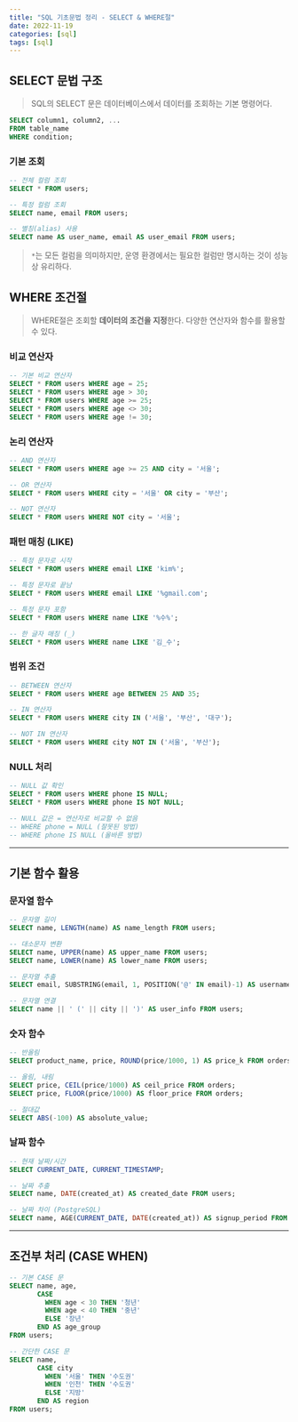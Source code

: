```yaml
---
title: "SQL 기초문법 정리 - SELECT & WHERE절"
date: 2022-11-19
categories: [sql]
tags: [sql]
---
```


## SELECT 문법 구조

> SQL의 SELECT 문은 데이터베이스에서 데이터를 조회하는 기본 명령어다.

```sql
SELECT column1, column2, ...
FROM table_name
WHERE condition;
```

### 기본 조회

```sql
-- 전체 컬럼 조회
SELECT * FROM users;

-- 특정 컬럼 조회
SELECT name, email FROM users;

-- 별칭(alias) 사용
SELECT name AS user_name, email AS user_email FROM users;
```

> `*`는 모든 컬럼을 의미하지만, 운영 환경에서는 필요한 컬럼만 명시하는 것이 성능상 유리하다.

## WHERE 조건절

> WHERE절은 조회할 **데이터의 조건을 지정**한다. 다양한 연산자와 함수를 활용할 수 있다.

### 비교 연산자

```sql
-- 기본 비교 연산자
SELECT * FROM users WHERE age = 25;
SELECT * FROM users WHERE age > 30;
SELECT * FROM users WHERE age >= 25;
SELECT * FROM users WHERE age <> 30;
SELECT * FROM users WHERE age != 30;
```

### 논리 연산자

```sql
-- AND 연산자
SELECT * FROM users WHERE age >= 25 AND city = '서울';

-- OR 연산자
SELECT * FROM users WHERE city = '서울' OR city = '부산';

-- NOT 연산자
SELECT * FROM users WHERE NOT city = '서울';
```

### 패턴 매칭 (LIKE)

```sql
-- 특정 문자로 시작
SELECT * FROM users WHERE email LIKE 'kim%';

-- 특정 문자로 끝남
SELECT * FROM users WHERE email LIKE '%gmail.com';

-- 특정 문자 포함
SELECT * FROM users WHERE name LIKE '%수%';

-- 한 글자 매칭 (_)
SELECT * FROM users WHERE name LIKE '김_수';
```

### 범위 조건

```sql
-- BETWEEN 연산자
SELECT * FROM users WHERE age BETWEEN 25 AND 35;

-- IN 연산자
SELECT * FROM users WHERE city IN ('서울', '부산', '대구');

-- NOT IN 연산자
SELECT * FROM users WHERE city NOT IN ('서울', '부산');
```

### NULL 처리

```sql
-- NULL 값 확인
SELECT * FROM users WHERE phone IS NULL;
SELECT * FROM users WHERE phone IS NOT NULL;

-- NULL 값은 = 연산자로 비교할 수 없음
-- WHERE phone = NULL (잘못된 방법)
-- WHERE phone IS NULL (올바른 방법)
```

---

## 기본 함수 활용

### 문자열 함수

```sql
-- 문자열 길이
SELECT name, LENGTH(name) AS name_length FROM users;

-- 대소문자 변환
SELECT name, UPPER(name) AS upper_name FROM users;
SELECT name, LOWER(name) AS lower_name FROM users;

-- 문자열 추출
SELECT email, SUBSTRING(email, 1, POSITION('@' IN email)-1) AS username FROM users;

-- 문자열 연결
SELECT name || ' (' || city || ')' AS user_info FROM users;
```

### 숫자 함수

```sql
-- 반올림
SELECT product_name, price, ROUND(price/1000, 1) AS price_k FROM orders;

-- 올림, 내림
SELECT price, CEIL(price/1000) AS ceil_price FROM orders;
SELECT price, FLOOR(price/1000) AS floor_price FROM orders;

-- 절대값
SELECT ABS(-100) AS absolute_value;
```

### 날짜 함수

```sql
-- 현재 날짜/시간
SELECT CURRENT_DATE, CURRENT_TIMESTAMP;

-- 날짜 추출
SELECT name, DATE(created_at) AS created_date FROM users;

-- 날짜 차이 (PostgreSQL)
SELECT name, AGE(CURRENT_DATE, DATE(created_at)) AS signup_period FROM users;
```

---

## 조건부 처리 (CASE WHEN)

```sql
-- 기본 CASE 문
SELECT name, age,
       CASE 
         WHEN age < 30 THEN '청년'
         WHEN age < 40 THEN '중년'
         ELSE '장년'
       END AS age_group
FROM users;

-- 간단한 CASE 문
SELECT name,
       CASE city
         WHEN '서울' THEN '수도권'
         WHEN '인천' THEN '수도권'
         ELSE '지방'
       END AS region
FROM users;
```